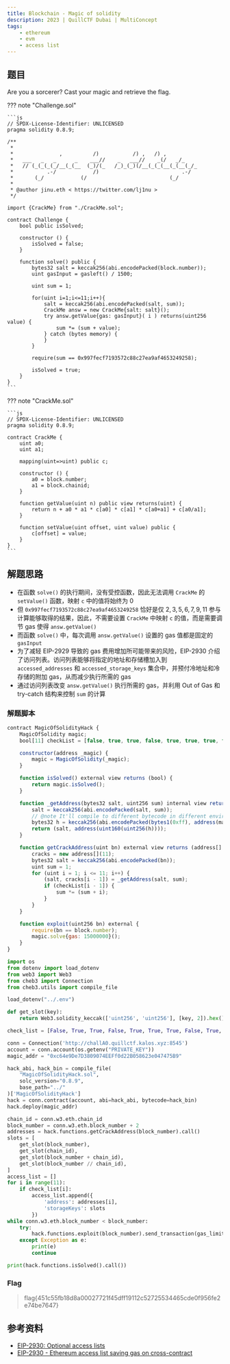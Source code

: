 ```yaml
---
title: Blockchain - Magic of solidity
description: 2023 | QuillCTF Dubai | MultiConcept
tags:
    - ethereum
    - evm
    - access list
---
```


## 题目

Are you a sorcerer? Cast your magic and retrieve the flag.

??? note "Challenge.sol"

    ```js
    // SPDX-License-Identifier: UNLICENSED
    pragma solidity 0.8.9;

    /**
     *                                                          
     *               ,          /)           /) ,   /) ,       
     *   ___   _   _      _    ___//    _   ___//    _(/   _/_    
     *   // (_(_(_(_/__(_(__  (_)/(_   /_)_(_)(/__(_(_(__(_(__(_/_
     *           .-/            /)                           .-/  
     *       (_/            (/                           (_/   
     *
     * @author jinu.eth < https://twitter.com/lj1nu >
     */

    import {CrackMe} from "./CrackMe.sol";

    contract Challenge {
        bool public isSolved;

        constructor () {
            isSolved = false;
        }

        function solve() public { 
            bytes32 salt = keccak256(abi.encodePacked(block.number));
            uint gasInput = gasleft() / 1500;

            uint sum = 1;
            
            for(uint i=1;i<=11;i++){
                salt = keccak256(abi.encodePacked(salt, sum));
                CrackMe answ = new CrackMe{salt: salt}();
                try answ.getValue{gas: gasInput}( i ) returns(uint256 value) {
                    sum *= (sum + value);
                } catch (bytes memory) {
                } 
            }

            require(sum == 0x997fecf7193572c88c27ea9af4653249258);
            
            isSolved = true;
        }
    }
    ```

??? note "CrackMe.sol"

    ```js
    // SPDX-License-Identifier: UNLICENSED
    pragma solidity 0.8.9;

    contract CrackMe {
        uint a0;
        uint a1;

        mapping(uint=>uint) public c;

        constructor () {
            a0 = block.number;
            a1 = block.chainid;
        }

        function getValue(uint n) public view returns(uint) {
            return n + a0 * a1 * c[a0] * c[a1] * c[a0+a1] + c[a0/a1];
        }

        function setValue(uint offset, uint value) public {
            c[offset] = value;
        }
    }
    ```

## 解题思路

- 在函数 `solve()` 的执行期间，没有受控函数，因此无法调用 `CrackMe` 的 `setValue()` 函数，映射 `c` 中的值将始终为 0
- 但 `0x997fecf7193572c88c27ea9af4653249258` 恰好是仅 $2,3,5,6,7,9,11$ 参与计算能够取得的结果，因此，不需要设置 `CrackMe` 中映射 `c` 的值，而是需要调节 gas 使得 `answ.getValue()`
- 而函数 `solve()` 中，每次调用 `answ.getValue()` 设置的 gas 值都是固定的 `gasInput`
- 为了减轻 EIP-2929 导致的 gas 费用增加所可能带来的风险，EIP-2930 介绍了访问列表。访问列表能够将指定的地址和存储槽加入到 `accessed_addresses` 和 `accessed_storage_keys` 集合中，并预付冷地址和冷存储的附加 gas，从而减少执行所需的 gas
- 通过访问列表改变 `answ.getValue()` 执行所需的 gas，并利用 Out of Gas 和 try-catch 结构来控制 `sum` 的计算

### 解题脚本

```js
contract MagicOfSolidityHack {
    MagicOfSolidity magic;
    bool[11] checkList = [false, true, true, false, true, true, true, false, true, false, true];

    constructor(address _magic) {
        magic = MagicOfSolidity(_magic);
    }

    function isSolved() external view returns (bool) {
        return magic.isSolved();
    }

    function _getAddress(bytes32 salt, uint256 sum) internal view returns (bytes32, address) {
        salt = keccak256(abi.encodePacked(salt, sum));
        // @note It'll compile to different bytecode in different environments, use the creationCode in the MagicOfSolidity contract bytecode to get this code hash
        bytes32 h = keccak256(abi.encodePacked(bytes1(0xff), address(magic), salt, bytes32(0x3c8add5ea685c69ff7292af8f866aba3ab2f5cb76a93d58837ba938ed8456b54)));
        return (salt, address(uint160(uint256(h))));
    }

    function getCrackAddress(uint bn) external view returns (address[] memory cracks) {
        cracks = new address[](11);
        bytes32 salt = keccak256(abi.encodePacked(bn));
        uint sum = 1;
        for (uint i = 1; i <= 11; i++) {
            (salt, cracks[i - 1]) = _getAddress(salt, sum);
            if (checkList[i - 1]) {
                sum *= (sum + i);
            }
        }
    }

    function exploit(uint256 bn) external {
        require(bn == block.number);
        magic.solve{gas: 15000000}();
    }
}
```

```py
import os
from dotenv import load_dotenv
from web3 import Web3
from cheb3 import Connection
from cheb3.utils import compile_file

load_dotenv("../.env")

def get_slot(key):
    return Web3.solidity_keccak(['uint256', 'uint256'], [key, 2]).hex()

check_list = [False, True, True, False, True, True, True, False, True, False, True]

conn = Connection('http://challA0.quillctf.kalos.xyz:8545')
account = conn.account(os.getenv("PRIVATE_KEY"))
magic_addr = "0xc64e9De7D3809074EEFf0d22B058623e047475B9"

hack_abi, hack_bin = compile_file(
    "MagicOfSolidityHack.sol",
    solc_version="0.8.9",
    base_path="../"
)['MagicOfSolidityHack']
hack = conn.contract(account, abi=hack_abi, bytecode=hack_bin)
hack.deploy(magic_addr)

chain_id = conn.w3.eth.chain_id
block_number = conn.w3.eth.block_number + 2
addresses = hack.functions.getCrackAddress(block_number).call()
slots = [
    get_slot(block_number),
    get_slot(chain_id),
    get_slot(block_number + chain_id),
    get_slot(block_number // chain_id),
]
access_list = []
for i in range(11):
    if check_list[i]:
        access_list.append({
            'address': addresses[i],
            'storageKeys': slots
        })
while conn.w3.eth.block_number < block_number:
    try:
        hack.functions.exploit(block_number).send_transaction(gas_limit=18 * 10 ** 6, access_list=access_list)
    except Exception as e:
        print(e)
        continue

print(hack.functions.isSolved().call())
```

### Flag

> flag{451c55fb18d8a00027721f45dff19112c52725534465cde0f956fe2e74be7647}

## 参考资料

- [EIP-2930: Optional access lists](https://eips.ethereum.org/EIPS/eip-2930)
- [EIP-2930 - Ethereum access list saving gas on cross-contract](https://www.rareskills.io/post/eip-2930-optional-access-list-ethereum)
